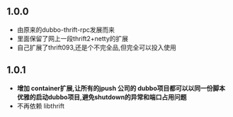 ## 1.0.0

* 由原来的dubbo-thrift-rpc发展而来
* 里面保留了网上一段thrift2+netty的扩展
* 自己扩展了thrift093,还是个不完全品,但完全可以投入使用

## 1.0.1
* **增加 container扩展,让所有的jpush 公司的 dubbo项目都可以以同一份脚本优雅的启动dubbo项目,避免shutdown的异常和端口占用问题**
* 不再依赖 libthrift

